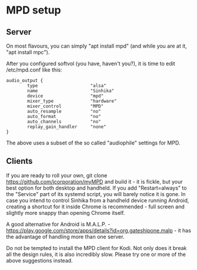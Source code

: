 # MPD setup

## Server

On most flavours, you can simply "apt install mpd" (and while you are at it, "apt install mpc").

After you configured softvol (you have, haven't you?), it is time to edit /etc/mpd.conf like this:

```
audio_output {
        type                    "alsa"
        name                    "Sinhika"
        device                  "mpd"
        mixer_type              "hardware"
        mixer_control           "MPD"
        auto_resample           "no"
        auto_format             "no"
        auto_channels           "no"
        replay_gain_handler     "none"
}
```

The above uses a subset of the so called "audiophile" settings for MPD.

## Clients

If you are ready to roll your own, git clone https://github.com/jcorporation/myMPD and build it - it is fickle, but your best option for both desktop and handheld. If you add "Restart=always" to the "Service" part of its systemd script, you will barely notice it is gone. In case you intend to control Sinhika from a handheld device running Android, creating a shortcut for it inside Chrome is recommended - full screen and slightly more snappy than opening Chrome itself.

A good alternative for Android is M.A.L.P. - https://play.google.com/store/apps/details?id=org.gateshipone.malp - it has the advantage of handling more than one server.

Do not be tempted to install the MPD client for Kodi. Not only does it break all the design rules, it is also incredibly slow. Please try one or more of the above suggestions instead.
